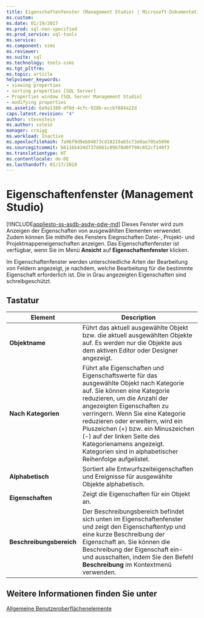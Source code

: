```yaml
---
title: Eigenschaftenfenster (Management Studio) | Microsoft-Dokumentation
ms.custom: 
ms.date: 01/19/2017
ms.prod: sql-non-specified
ms.prod_service: sql-tools
ms.service: 
ms.component: ssms
ms.reviewer: 
ms.suite: sql
ms.technology: tools-ssms
ms.tgt_pltfrm: 
ms.topic: article
helpviewer_keywords:
- viewing properties
- sorting properties [SQL Server]
- Properties window [SQL Server Management Studio]
- modifying properties
ms.assetid: 6a9a1389-df8d-4cfc-928b-eccbf884a22d
caps.latest.revision: "4"
author: stevestein
ms.author: sstein
manager: craigg
ms.workload: Inactive
ms.openlocfilehash: 7a96f9d9eb04873cd18219a65c73e0ae705a5096
ms.sourcegitcommit: b6116b434d737d661c09b78d0f798c652cf149f3
ms.translationtype: HT
ms.contentlocale: de-DE
ms.lasthandoff: 01/17/2018
---
```

# <a name="properties-window-management-studio"></a>Eigenschaftenfenster (Management Studio)
[!INCLUDE[appliesto-ss-asdb-asdw-pdw-md](../includes/appliesto-ss-asdb-asdw-pdw-md.md)] Dieses Fenster wird zum Anzeigen der Eigenschaften von ausgewählten Elementen verwendet. Zudem können Sie mithilfe des Fensters Eiegnschaften Datei-, Projekt- und Projektmappeneigenschaften anzeigen. Das Eigenschaftenfenster ist verfügbar, wenn Sie im Menü **Ansicht** auf **Eigenschaftenfenster** klicken.  
  
Im Eigenschaftenfenster werden unterschiedliche Arten der Bearbeitung von Feldern angezeigt, je nachdem, welche Bearbeitung für die bestimmte Eigenschaft erforderlich ist. Die in Grau angezeigten Eigenschaften sind schreibgeschützt.  
  
## <a name="options"></a>Tastatur  
  
|Element|Description|  
|-----------|---------------|  
|**Objektname**|Führt das aktuell ausgewählte Objekt bzw. die aktuell ausgewählten Objekte auf. Es werden nur die Objekte aus dem aktiven Editor oder Designer angezeigt.|  
|**Nach Kategorien**|Führt alle Eigenschaften und Eigenschaftswerte für das ausgewählte Objekt nach Kategorie auf. Sie können eine Kategorie reduzieren, um die Anzahl der angezeigten Eigenschaften zu verringern. Wenn Sie eine Kategorie reduzieren oder erweitern, wird ein Pluszeichen (+) bzw. ein Minuszeichen (-) auf der linken Seite des Kategorienamens angezeigt. Kategorien sind in alphabetischer Reihenfolge aufgelistet.|  
|**Alphabetisch**|Sortiert alle Entwurfszeiteigenschaften und Ereignisse für ausgewählte Objekte alphabetisch.|  
|**Eigenschaften**|Zeigt die Eigenschaften für ein Objekt an.|  
|**Beschreibungsbereich**|Der Beschreibungsbereich befindet sich unten im Eigenschaftenfenster und zeigt den Eigenschaftentyp und eine kurze Beschreibung der Eigenschaft an. Sie können die Beschreibung der Eigenschaft ein- und ausschalten, indem Sie den Befehl **Beschreibung** im Kontextmenü verwenden.|  
  
## <a name="see-also"></a>Weitere Informationen finden Sie unter  
[Allgemeine Benutzeroberflächenelemente](../ssms/general-user-interface-elements.md)  
  
